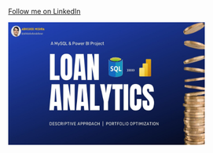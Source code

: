 [Follow me on LinkedIn](https://www.linkedin.com/in/abhishekmishra3/)


<a href="https://www.linkedin.com/in/abhishekmishra3/">
  <img src="image/Loan Analytics Banner.jpg" width="400" height="250" alt="LinkedIn Profile"/>
</a>
